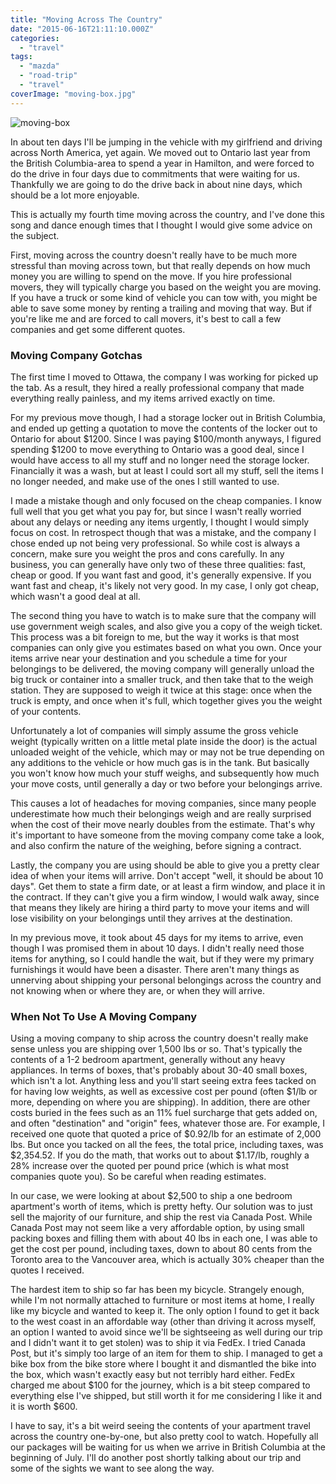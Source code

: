```yaml
---
title: "Moving Across The Country"
date: "2015-06-16T21:11:10.000Z"
categories: 
  - "travel"
tags: 
  - "mazda"
  - "road-trip"
  - "travel"
coverImage: "moving-box.jpg"
---
```


![moving-box](images/moving-box-300x265.jpg)

In about ten days I'll be jumping in the vehicle with my girlfriend and driving across North America, yet again. We moved out to Ontario last year from the British Columbia-area to spend a year in Hamilton, and were forced to do the drive in four days due to commitments that were waiting for us. Thankfully we are going to do the drive back in about nine days, which should be a lot more enjoyable.

This is actually my fourth time moving across the country, and I've done this song and dance enough times that I thought I would give some advice on the subject.

First, moving across the country doesn't really have to be much more stressful than moving across town, but that really depends on how much money you are willing to spend on the move. If you hire professional movers, they will typically charge you based on the weight you are moving. If you have a truck or some kind of vehicle you can tow with, you might be able to save some money by renting a trailing and moving that way. But if you're like me and are forced to call movers, it's best to call a few companies and get some different quotes.

### Moving Company Gotchas

The first time I moved to Ottawa, the company I was working for picked up the tab. As a result, they hired a really professional company that made everything really painless, and my items arrived exactly on time.

For my previous move though, I had a storage locker out in British Columbia, and ended up getting a quotation to move the contents of the locker out to Ontario for about $1200. Since I was paying $100/month anyways, I figured spending $1200 to move everything to Ontario was a good deal, since I would have access to all my stuff and no longer need the storage locker. Financially it was a wash, but at least I could sort all my stuff, sell the items I no longer needed, and make use of the ones I still wanted to use.

I made a mistake though and only focused on the cheap companies. I know full well that you get what you pay for, but since I wasn't really worried about any delays or needing any items urgently, I thought I would simply focus on cost. In retrospect though that was a mistake, and the company I chose ended up not being very professional. So while cost is always a concern, make sure you weight the pros and cons carefully. In any business, you can generally have only two of these three qualities: fast, cheap or good. If you want fast and good, it's generally expensive. If you want fast and cheap, it's likely not very good. In my case, I only got cheap, which wasn't a good deal at all.

The second thing you have to watch is to make sure that the company will use government weigh scales, and also give you a copy of the weigh ticket. This process was a bit foreign to me, but the way it works is that most companies can only give you estimates based on what you own. Once your items arrive near your destination and you schedule a time for your belongings to be delivered, the moving company will generally unload the big truck or container into a smaller truck, and then take that to the weigh station. They are supposed to weigh it twice at this stage: once when the truck is empty, and once when it's full, which together gives you the weight of your contents.

Unfortunately a lot of companies will simply assume the gross vehicle weight (typically written on a little metal plate inside the door) is the actual unloaded weight of the vehicle, which may or may not be true depending on any additions to the vehicle or how much gas is in the tank. But basically you won't know how much your stuff weighs, and subsequently how much your move costs, until generally a day or two before your belongings arrive.

This causes a lot of headaches for moving companies, since many people underestimate how much their belongings weigh and are really surprised when the cost of their move nearly doubles from the estimate. That's why it's important to have someone from the moving company come take a look, and also confirm the nature of the weighing, before signing a contract.

Lastly, the company you are using should be able to give you a pretty clear idea of when your items will arrive. Don't accept "well, it should be about 10 days". Get them to state a firm date, or at least a firm window, and place it in the contract. If they can't give you a firm window, I would walk away, since that means they likely are hiring a third party to move your items and will lose visibility on your belongings until they arrives at the destination.

In my previous move, it took about 45 days for my items to arrive, even though I was promised them in about 10 days. I didn't really need those items for anything, so I could handle the wait, but if they were my primary furnishings it would have been a disaster. There aren't many things as unnerving about shipping your personal belongings across the country and not knowing when or where they are, or when they will arrive.

### When Not To Use A Moving Company

Using a moving company to ship across the country doesn't really make sense unless you are shipping over 1,500 lbs or so. That's typically the contents of a 1-2 bedroom apartment, generally without any heavy appliances. In terms of boxes, that's probably about 30-40 small boxes, which isn't a lot. Anything less and you'll start seeing extra fees tacked on for having low weights, as well as excessive cost per pound (often $1/lb or more, depending on where you are shipping). In addition, there are other costs buried in the fees such as an 11% fuel surcharge that gets added on, and often "destination" and "origin" fees, whatever those are. For example, I received one quote that quoted a price of $0.92/lb for an estimate of 2,000 lbs. But once you tacked on all the fees, the total price, including taxes, was $2,354.52. If you do the math, that works out to about $1.17/lb, roughly a 28% increase over the quoted per pound price (which is what most companies quote you). So be careful when reading estimates.

In our case, we were looking at about $2,500 to ship a one bedroom apartment's worth of items, which is pretty hefty. Our solution was to just sell the majority of our furniture, and ship the rest via Canada Post. While Canada Post may not seem like a very affordable option, by using small packing boxes and filling them with about 40 lbs in each one, I was able to get the cost per pound, including taxes, down to about 80 cents from the Toronto area to the Vancouver area, which is actually 30% cheaper than the quotes I received.

The hardest item to ship so far has been my bicycle. Strangely enough, while I'm not normally attached to furniture or most items at home, I really like my bicycle and wanted to keep it. The only option I found to get it back to the west coast in an affordable way (other than driving it across myself, an option I wanted to avoid since we'll be sightseeing as well during our trip and I didn't want it to get stolen) was to ship it via FedEx. I tried Canada Post, but it's simply too large of an item for them to ship. I managed to get a bike box from the bike store where I bought it and dismantled the bike into the box, which wasn't exactly easy but not terribly hard either. FedEx charged me about $100 for the journey, which is a bit steep compared to everything else I've shipped, but still worth it for me considering I like it and it is worth $600.

I have to say, it's a bit weird seeing the contents of your apartment travel across the country one-by-one, but also pretty cool to watch. Hopefully all our packages will be waiting for us when we arrive in British Columbia at the beginning of July. I'll do another post shortly talking about our trip and some of the sights we want to see along the way.
